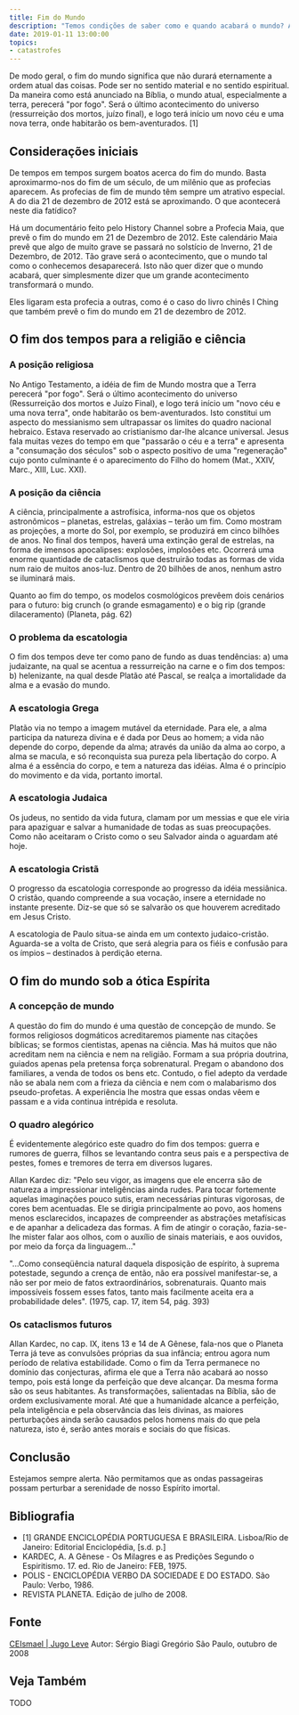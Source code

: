 ```yaml
---
title: Fim do Mundo
description: "Temos condições de saber como e quando acabará o mundo? A escatologia tenta nos dar uma resposta; o apocalipse também. Podemos confiar plenamente em seus pressupostos? Que subsídios o Espiritismo nos oferece para tratar de questão extremamente complexa?" 
date: 2019-01-11 13:00:00
topics: 
- catastrofes
---
```


De modo geral, o fim do mundo significa que não durará eternamente a ordem atual
das coisas. Pode ser no sentido material e no sentido espiritual. Da maneira
como está anunciado na Bíblia, o mundo atual, especialmente a terra, perecerá
"por fogo". Será o último acontecimento do universo (ressurreição dos mortos,
juízo final), e logo terá início um novo céu e uma nova terra, onde habitarão os
bem-aventurados. [1]

## Considerações iniciais
De tempos em tempos surgem boatos acerca do fim do mundo. Basta aproximarmo-nos
do fim de um século, de um milênio que as profecias aparecem. As profecias de
fim de mundo têm sempre um atrativo especial. A do dia 21 de dezembro de 2012
está se aproximando. O que acontecerá neste dia fatídico?

Há um documentário feito pelo History Channel sobre a Profecia Maia, que prevê o
fim do mundo em 21 de Dezembro de 2012. Este calendário Maia prevê que algo de
muito grave se passará no solstício de Inverno, 21 de Dezembro, de 2012. Tão
grave será o acontecimento, que o mundo tal como o conhecemos desaparecerá. Isto
não quer dizer que o mundo acabará, quer simplesmente dizer que um grande
acontecimento transformará o mundo.

Eles ligaram esta profecia a outras, como é o caso do livro chinês I Ching que
também prevê o fim do mundo em 21 de dezembro de 2012.

## O fim dos tempos para a religião e ciência

### A posição religiosa
No Antigo Testamento, a idéia de fim de Mundo mostra que a Terra perecerá "por
fogo". Será o último acontecimento do universo (Ressurreição dos mortos e Juízo
Final), e logo terá início um "novo céu e uma nova terra", onde habitarão os
bem-aventurados. Isto constitui um aspecto do messianismo sem ultrapassar os
limites do quadro nacional hebraico. Estava reservado ao cristianismo dar-lhe
alcance universal. Jesus fala muitas vezes do tempo em que "passarão o céu e a
terra" e apresenta a "consumação dos séculos" sob o aspecto positivo de uma
"regeneração" cujo ponto culminante é o aparecimento do Filho do homem (Mat.,
XXIV, Marc., XIII, Luc. XXI).

### A posição da ciência
A ciência, principalmente a astrofísica, informa-nos que os objetos astronômicos
– planetas, estrelas, galáxias – terão um fim. Como mostram as projeções, a
morte do Sol, por exemplo, se produzirá em cinco bilhões de anos. No final dos
tempos, haverá uma extinção geral de estrelas, na forma de imensos apocalipses:
explosões, implosões etc. Ocorrerá uma enorme quantidade de cataclismos que
destruirão todas as formas de vida num raio de muitos anos-luz. Dentro de 20
bilhões de anos, nenhum astro se iluminará mais.

Quanto ao fim do tempo, os modelos cosmológicos prevêem dois cenários para o
futuro: big crunch (o grande esmagamento) e o big rip (grande dilaceramento)
(Planeta, pág. 62)

### O problema da escatologia
O fim dos tempos deve ter como pano de fundo as duas tendências: a) uma
judaizante, na qual se acentua a ressurreição na carne e o fim dos tempos: b)
helenizante, na qual desde Platão até Pascal, se realça a imortalidade da alma e
a evasão do mundo.

### A escatologia Grega
Platão via no tempo a imagem mutável da eternidade. Para ele, a alma participa
da natureza divina e é dada por Deus ao homem; a vida não depende do corpo,
depende da alma; através da união da alma ao corpo, a alma se macula, e só
reconquista sua pureza pela libertação do corpo. A alma é a essência do corpo, e
tem a natureza das idéias. Alma é o princípio do movimento e da vida, portanto
imortal.

### A escatologia Judaica
Os judeus, no sentido da vida futura, clamam por um messias e que ele viria para
apaziguar e salvar a humanidade de todas as suas preocupações. Como não
aceitaram o Cristo como o seu Salvador ainda o aguardam até hoje.

### A escatologia Cristã
O progresso da escatologia corresponde ao progresso da idéia messiânica. O
cristão, quando compreende a sua vocação, insere a eternidade no instante
presente. Diz-se que só se salvarão os que houverem acreditado em Jesus Cristo.

A escatologia de Paulo situa-se ainda em um contexto judaico-cristão. Aguarda-se
a volta de Cristo, que será alegria para os fiéis e confusão para os ímpios –
destinados à perdição eterna.

## O fim do mundo sob a ótica Espírita

### A concepção de mundo
A questão do fim do mundo é uma questão de concepção de mundo. Se formos
religiosos dogmáticos acreditaremos piamente nas citações bíblicas; se formos
cientistas, apenas na ciência. Mas há muitos que não acreditam nem na ciência e
nem na religião. Formam a sua própria doutrina, guiados apenas pela pretensa
força sobrenatural. Pregam o abandono dos familiares, a venda de todos os bens
etc. Contudo, o fiel adepto da verdade não se abala nem com a frieza da ciência
e nem com o malabarismo dos pseudo-profetas. A experiência lhe mostra que essas
ondas vêem e passam e a vida continua intrépida e resoluta.

### O quadro alegórico
É evidentemente alegórico este quadro do fim dos tempos: guerra e rumores de
guerra, filhos se levantando contra seus pais e a perspectiva de pestes, fomes e
tremores de terra em diversos lugares.

Allan Kardec diz: "Pelo seu vigor, as imagens que ele encerra são de natureza a
impressionar inteligências ainda rudes. Para tocar fortemente aquelas
imaginações pouco sutis, eram necessárias pinturas vigorosas, de cores bem
acentuadas. Ele se dirigia principalmente ao povo, aos homens menos
esclarecidos, incapazes de compreender as abstrações metafísicas e de apanhar a
delicadeza das formas. A fim de atingir o coração, fazia-se-lhe mister falar aos
olhos, com o auxílio de sinais materiais, e aos ouvidos, por meio da força da
linguagem..."

"...Como conseqüência natural daquela disposição de espírito, à suprema
potestade, segundo a crença de então, não era possível manifestar-se, a não ser
por meio de fatos extraordinários, sobrenaturais. Quanto mais impossíveis fossem
esses fatos, tanto mais facilmente aceita era a probabilidade deles". (1975,
cap. 17, item 54, pág. 393)

### Os cataclismos futuros
Allan Kardec, no cap. IX, itens 13 e 14 de A Gênese, fala-nos que o Planeta
Terra já teve as convulsões próprias da sua infância; entrou agora num período
de relativa estabilidade. Como o fim da Terra permanece no domínio das
conjecturas, afirma ele que a Terra não acabará ao nosso tempo, pois está longe
da perfeição que deve alcançar. Da mesma forma são os seus habitantes. As
transformações, salientadas na Bíblia, são de ordem exclusivamente moral. Até
que a humanidade alcance a perfeição, pela inteligência e pela observância das
leis divinas, as maiores perturbações ainda serão causados pelos homens mais do
que pela natureza, isto é, serão antes morais e sociais do que físicas.

## Conclusão
Estejamos sempre alerta. Não permitamos que as ondas passageiras possam
perturbar a serenidade de nosso Espírito imortal.

## Bibliografia
* [1] GRANDE ENCICLOPÉDIA PORTUGUESA E BRASILEIRA. Lisboa/Rio de Janeiro: Editorial
Enciclopédia, [s.d. p.]
* KARDEC, A. A Gênese - Os Milagres e as Predições Segundo o Espiritismo. 17. ed.
Rio de Janeiro: FEB, 1975.
* POLIS - ENCICLOPÉDIA VERBO DA SOCIEDADE E DO ESTADO. São Paulo: Verbo, 1986.
* REVISTA PLANETA. Edição de julho de 2008.

## Fonte
[CEIsmael | Jugo Leve](http://www.sergiobiagigregorio.com.br/palestra/fim-do-mundo.htm)
Autor: Sérgio Biagi Gregório 
São Paulo, outubro de 2008


## Veja Também
TODO

